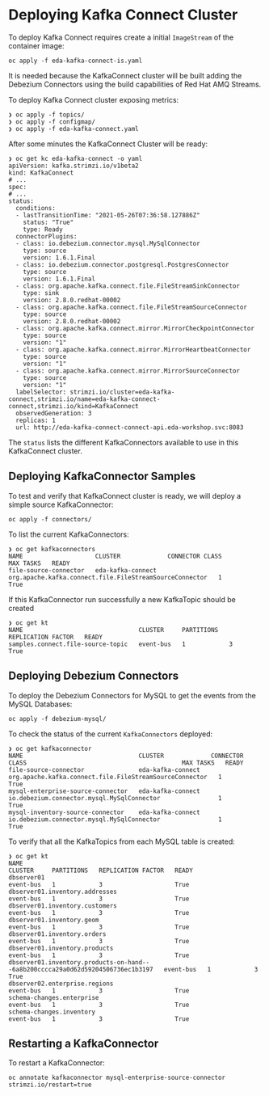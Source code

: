 # Deploying Kafka Connect Cluster

To deploy Kafka Connect requires create a initial `ImageStream` of the container image:

```shell
oc apply -f eda-kafka-connect-is.yaml 
```

It is needed because the KafkaConnect cluster will be built adding the Debezium Connectors
using the build capabilities of Red Hat AMQ Streams.

To deploy Kafka Connect cluster exposing metrics:

```shell
❯ oc apply -f topics/
❯ oc apply -f configmap/
❯ oc apply -f eda-kafka-connect.yaml
```

After some minutes the KafkaConnect Cluster will be ready:

```shell
❯ oc get kc eda-kafka-connect -o yaml
apiVersion: kafka.strimzi.io/v1beta2
kind: KafkaConnect
# ...
spec:
# ...
status:
  conditions:
  - lastTransitionTime: "2021-05-26T07:36:58.127886Z"
    status: "True"
    type: Ready
  connectorPlugins:
  - class: io.debezium.connector.mysql.MySqlConnector
    type: source
    version: 1.6.1.Final
  - class: io.debezium.connector.postgresql.PostgresConnector
    type: source
    version: 1.6.1.Final
  - class: org.apache.kafka.connect.file.FileStreamSinkConnector
    type: sink
    version: 2.8.0.redhat-00002
  - class: org.apache.kafka.connect.file.FileStreamSourceConnector
    type: source
    version: 2.8.0.redhat-00002
  - class: org.apache.kafka.connect.mirror.MirrorCheckpointConnector
    type: source
    version: "1"
  - class: org.apache.kafka.connect.mirror.MirrorHeartbeatConnector
    type: source
    version: "1"
  - class: org.apache.kafka.connect.mirror.MirrorSourceConnector
    type: source
    version: "1"
  labelSelector: strimzi.io/cluster=eda-kafka-connect,strimzi.io/name=eda-kafka-connect-connect,strimzi.io/kind=KafkaConnect
  observedGeneration: 3
  replicas: 1
  url: http://eda-kafka-connect-connect-api.eda-workshop.svc:8083
```

The `status` lists the different KafkaConnectors available to use in this KafkaConnect cluster.

## Deploying KafkaConnector Samples

To test and verify that KafkaConnect cluster is ready, we will deploy a simple source KafkaConnector:

```shell
oc apply -f connectors/
```

To list the current KafkaConnectors:

```shell
❯ oc get kafkaconnectors
NAME                    CLUSTER             CONNECTOR CLASS                                           MAX TASKS   READY
file-source-connector   eda-kafka-connect   org.apache.kafka.connect.file.FileStreamSourceConnector   1           True
```

If this KafkaConnector run successfully a new KafkaTopic should be created

```shell
❯ oc get kt
NAME                                CLUSTER     PARTITIONS   REPLICATION FACTOR   READY
samples.connect.file-source-topic   event-bus   1            3                    True
```

## Deploying Debezium Connectors

To deploy the Debezium Connectors for MySQL to get the events from the MySQL Databases:

```shell
oc apply -f debezium-mysql/
```

To check the status of the current `KafkaConnectors` deployed:

```shell
❯ oc get kafkaconnector
NAME                                CLUSTER             CONNECTOR CLASS                                           MAX TASKS   READY
file-source-connector               eda-kafka-connect   org.apache.kafka.connect.file.FileStreamSourceConnector   1           True
mysql-enterprise-source-connector   eda-kafka-connect   io.debezium.connector.mysql.MySqlConnector                1           True
mysql-inventory-source-connector    eda-kafka-connect   io.debezium.connector.mysql.MySqlConnector                1           True
```

To verify that all the KafkaTopics from each MySQL table is created:

```shell
❯ oc get kt
NAME                                                                              CLUSTER     PARTITIONS   REPLICATION FACTOR   READY
dbserver01                                                                        event-bus   1            3                    True
dbserver01.inventory.addresses                                                    event-bus   1            3                    True
dbserver01.inventory.customers                                                    event-bus   1            3                    True
dbserver01.inventory.geom                                                         event-bus   1            3                    True
dbserver01.inventory.orders                                                       event-bus   1            3                    True
dbserver01.inventory.products                                                     event-bus   1            3                    True
dbserver01.inventory.products-on-hand---6a8b200cccca29a0d62d59204506736ec1b3197   event-bus   1            3                    True
dbserver02.enterprise.regions                                                     event-bus   1            3                    True
schema-changes.enterprise                                                         event-bus   1            3                    True
schema-changes.inventory                                                          event-bus   1            3                    True
```

## Restarting a KafkaConnector

To restart a KafkaConnector:

```shell
oc annotate kafkaconnector mysql-enterprise-source-connector strimzi.io/restart=true
```
